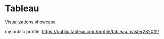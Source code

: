 # Tableau
Visualizations showcase

my public profile: https://public.tableau.com/profile/tableau.master2820#!/
